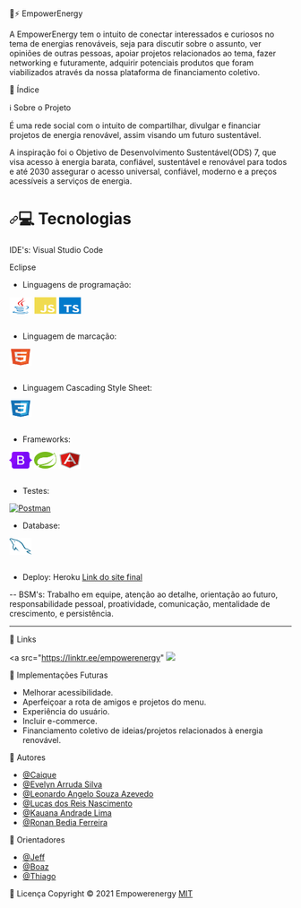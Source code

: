 🔆⚡ EmpowerEnergy

A EmpowerEnergy tem o intuito de conectar interessados e curiosos no tema de energias renováveis, seja para discutir sobre o assunto, ver opiniões de outras pessoas, apoiar projetos relacionados ao tema, fazer networking e futuramente, adquirir potenciais produtos que foram viabilizados através da nossa plataforma de financiamento coletivo.


 📌 Índice

 ℹ Sobre o Projeto

É uma rede social com o intuito de compartilhar, divulgar e financiar projetos de energia renovável, assim visando um futuro sustentável.

A inspiração foi o Objetivo de Desenvolvimento Sustentável(ODS) 7, que visa acesso à energia barata, confiável, sustentável e renovável para todos e até 2030 assegurar o acesso universal, confiável, moderno e a preços acessíveis a serviços de energia.


<h1 dir="auto"><a id="user-content--tecnologias" class="anchor" aria-hidden="true" href="#-tecnologias"><svg class="octicon octicon-link" viewBox="0 0 16 16" version="1.1" width="16" height="16" aria-hidden="true"><path fill-rule="evenodd" d="M7.775 3.275a.75.75 0 001.06 1.06l1.25-1.25a2 2 0 112.83 2.83l-2.5 2.5a2 2 0 01-2.83 0 .75.75 0 00-1.06 1.06 3.5 3.5 0 004.95 0l2.5-2.5a3.5 3.5 0 00-4.95-4.95l-1.25 1.25zm-4.69 9.64a2 2 0 010-2.83l2.5-2.5a2 2 0 012.83 0 .75.75 0 001.06-1.06 3.5 3.5 0 00-4.95 0l-2.5 2.5a3.5 3.5 0 004.95 4.95l1.25-1.25a.75.75 0 00-1.06-1.06l-1.25 1.25a2 2 0 01-2.83 0z"></path></svg></a><g-emoji class="g-emoji" alias="computer" fallback-src="https://github.githubassets.com/images/icons/emoji/unicode/1f4bb.png">💻</g-emoji> Tecnologias</h1>
<p dir="auto">IDE's: Visual Studio Code</p>
<p dir="auto">Eclipse</p>
<ul dir="auto">
<li>Linguagens de programação:</li>
</ul>
<div dir="auto">
  <a target="_blank" rel="noopener noreferrer" href="https://raw.githubusercontent.com/devicons/devicon/master/icons/java/java-original.svg"><img align="center" alt="Java" height="30" width="40" src="https://raw.githubusercontent.com/devicons/devicon/master/icons/java/java-original.svg" style="max-width: 100%;"></a>
  <a target="_blank" rel="noopener noreferrer" href="https://raw.githubusercontent.com/devicons/devicon/master/icons/javascript/javascript-plain.svg"><img align="center" alt="Js" height="30" width="40" src="https://raw.githubusercontent.com/devicons/devicon/master/icons/javascript/javascript-plain.svg" style="max-width: 100%;"></a>
  <a target="_blank" rel="noopener noreferrer" href="https://raw.githubusercontent.com/devicons/devicon/master/icons/typescript/typescript-plain.svg"><img align="center" alt="Ts" height="30" width="40" src="https://raw.githubusercontent.com/devicons/devicon/master/icons/typescript/typescript-plain.svg" style="max-width: 100%;"></a>
</div><br>
<ul dir="auto">
<li>Linguagem de marcação:</li>
</ul>
<div dir="auto">
 <a target="_blank" rel="noopener noreferrer" href="https://raw.githubusercontent.com/devicons/devicon/master/icons/html5/html5-original.svg"><img align="center" alt="HTML" height="30" width="40" src="https://raw.githubusercontent.com/devicons/devicon/master/icons/html5/html5-original.svg" style="max-width: 100%;"></a>
</div><br>
<ul dir="auto">
<li>Linguagem Cascading Style Sheet:</li>
</ul>
<div dir="auto">
  <a target="_blank" rel="noopener noreferrer" href="https://raw.githubusercontent.com/devicons/devicon/master/icons/css3/css3-original.svg"><img align="center" alt="CSS" height="30" width="40" src="https://raw.githubusercontent.com/devicons/devicon/master/icons/css3/css3-original.svg" style="max-width: 100%;"></a>
</div><br>
<ul dir="auto">
<li>Frameworks:</li>
</ul>
<div dir="auto">
  <a target="_blank" rel="noopener noreferrer" href="https://raw.githubusercontent.com/devicons/devicon/master/icons/bootstrap/bootstrap-original.svg"><img align="center" alt="Bootstrap" height="30" width="40" src="https://raw.githubusercontent.com/devicons/devicon/master/icons/bootstrap/bootstrap-original.svg" style="max-width: 100%;"></a>
  <a target="_blank" rel="noopener noreferrer" href="https://raw.githubusercontent.com/devicons/devicon/master/icons/spring/spring-original.svg"><img align="center" alt="spring" height="30" width="40" src="https://raw.githubusercontent.com/devicons/devicon/master/icons/spring/spring-original.svg" style="max-width: 100%;"></a>
 <a target="_blank" rel="noopener noreferrer" href="https://raw.githubusercontent.com/devicons/devicon/master/icons/angularjs/angularjs-original.svg"><img align="center" alt="angular" height="30" width="40" src="https://raw.githubusercontent.com/devicons/devicon/master/icons/angularjs/angularjs-original.svg" style="max-width: 100%;"></a>
</div><br>
<ul dir="auto">
<li>Testes:</li>
</ul>
<p dir="auto"><a href="#"><img src="https://camo.githubusercontent.com/253796bc5d9fa25c5ce28f12a498e2cba713f783e360ca3b238dd0378b963221/68747470733a2f2f696d672e736869656c64732e696f2f62616467652f506f73746d616e2d4646364333373f7374796c653d666f722d7468652d6261646765266c6f676f3d506f73746d616e266c6f676f436f6c6f723d666666666666" alt="Postman" data-canonical-src="https://img.shields.io/badge/Postman-FF6C37?style=for-the-badge&amp;logo=Postman&amp;logoColor=ffffff" style="max-width: 100%;"></a><br></p>
<ul dir="auto">
<li>Database:</li>
</ul>
<div dir="auto">
  <a target="_blank" rel="noopener noreferrer" href="https://raw.githubusercontent.com/devicons/devicon/master/icons/mysql/mysql-original.svg"><img align="center" alt="MySQL" height="30" width="40" src="https://raw.githubusercontent.com/devicons/devicon/master/icons/mysql/mysql-original.svg" style="max-width: 100%;"></a>
</div><br>
<ul dir="auto">
<li>Deploy: Heroku <a href="https://bluegeneration.netlify.app/inicio" rel="nofollow">Link do site final</a></li>
</ul>
<p dir="auto">-- BSM's: Trabalho em equipe, atenção ao detalhe, orientação ao futuro, responsabilidade pessoal, proatividade, comunicação, mentalidade de crescimento, e persistência.</p>
<hr>

🔗 Links

<a src="https://linktr.ee/empowerenergy" <img src="https://p.kindpng.com/picc/s/551-5516316_linktree-logo-png-transparent-png.png"></a>

🚀 Implementações Futuras

- Melhorar acessibilidade.
- Aperfeiçoar a rota de amigos e projetos do menu.
- Experiência do usuário.
- Incluir e-commerce.
- Financiamento coletivo de ideias/projetos relacionados à energia renovável.


👤 Autores

- [@Caique](https://github.com/caiqueb05)
- [@Evelyn Arruda Silva](https://github.com/evelynarruda)
- [@Leonardo Angelo Souza Azevedo](https://github.com/lleonardoazevedo)
- [@Lucas dos Reis Nascimento](https://github.com/therealkaslow)
- [@Kauana Andrade Lima](https://github.com/kauanaandrade)
- [@Ronan Bedia Ferreira](https://github.com/ronanbedia)

🤝 Orientadores

- [@Jeff](https://github.com/Jefferson-Itajahy)
- [@Boaz](https://github.com/GustavoBoaz)
- [@Thiago](https://github.com/tjfaccipieri)


📜 Licença
Copyright ©️ 2021 Empowerenergy
[MIT](https://choosealicense.com/licenses/mit/)

